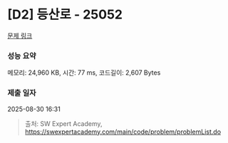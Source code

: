 # [D2] 등산로 - 25052 

[문제 링크](https://swexpertacademy.com/main/code/problem/problemDetail.do?contestProbId=AZiyl6OKpUjHBIP9) 

### 성능 요약

메모리: 24,960 KB, 시간: 77 ms, 코드길이: 2,607 Bytes

### 제출 일자

2025-08-30 16:31



> 출처: SW Expert Academy, https://swexpertacademy.com/main/code/problem/problemList.do